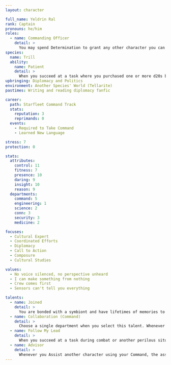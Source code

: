 ```yaml
---
layout: character

full_name: Yeldrin Ral
rank: Captain
pronouns: he/him
roles: 
  - name: Commanding Officer
    detail: > 
      You may spend Determination to grant any other character you can communicate with 1 Determination; this does not have to be linked to using or challenging a value.
species: 
  name: Trill
  ability:
    name: Patient
    detail: >
      When you succeed at a task where you purchased one or more d20s by spending Momentum, you generate 1 bonus Momentum for each d20 purchased. Bonus Momentum may not be saved.
upbringing: Diplomacy and Politics
environment: Another Species' World (Tellarite)
pastimes: Writing and reading diplomacy fanfic

career:
  path: Starfleet Command Track
  stats:
    reputation: 3
    reprimands: 0
  events:
    - Required to Take Command
    - Learned New Language

stress: 7
protection: 0

stats:
  attributes:
    control: 11
    fitness: 7
    presence: 10
    daring: 9
    insight: 10
    reason: 9
  departments:
    command: 5
    engineering: 1
    science: 2
    conn: 3
    security: 3
    medicine: 2

focuses:
  - Cultural Expert 
  - Coordinated Efforts
  - Diplomacy
  - Call to Action
  - Composure
  - Cultural Studies

values:
  - No voice silenced, no perspective unheard
  - I can make something from nothing
  - Crew comes first
  - Sensors can't tell you everything

talents:
  - name: Joined
    detail: >
      You are bonded with a symbiont and have lifetimes of memories to draw upon. You gain an additional character trait, which is the name of the symbiont; this reflects potential advantages of being Joined, as well as the ability to perform rites and rituals to awaken past hosts’ memories, and the vulnerabilities inherent in the connection. Furthermore, up to twice per adventure, you may declare that a past Host had experience or expertise in a particular field: you gain an additional focus when you do this, which remains for the rest of the adventure.
  - name: Collaboration (Command)
    detail: >
      Choose a single department when you select this talent. Whenever an ally attempts a task using that department, you may spend 1 Momentum (Immediate) to allow them to use your rating for that department and one of your relevant focuses.
  - name: Follow My Lead
    detail: >
      When you succeed at a task during combat or another perilous situation, you may spend Determination. If you do, choose a single ally who can hear you. The next task that ally attempts counts as having assistance from you, using your Presence + Command. On this task, do not roll your assistance die: it counts as having already rolled a 1.
  - name: Advisor
    detail: >
      Whenever you Assist another character using your Command, the assisted character may re-roll one d20.
---
```

